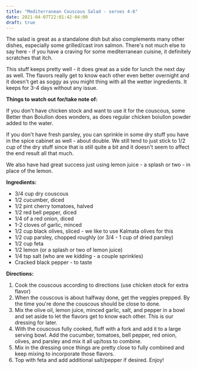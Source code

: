 ```yaml
---
title: "Mediterranean Couscous Salad - serves 4-6"
date: 2021-04-07T22:01:42-04:00
draft: true
---
```


The salad is great as a standalone dish but also complements many other dishes, especially some grilled/cast iron salmon. There's not much else to say here - if you have a craving for some mediterranean cuisine, it definitely scratches that itch.

This stuff keeps pretty well - it does great as a side for lunch the next day as well. The flavors really get to know each other even better overnight and it doesn't get as soggy as you might thing with all the wetter ingredients. It keeps for 3-4 days without any issue.

**Things to watch out for/take note of:**

If you don't have chicken stock and want to use it for the couscous, some Better than Boiullon does wonders, as does regular chicken boiullon powder added to the water. 

If you don't have fresh parsley, you can sprinkle in some dry stuff you have in the spice cabinet as well - about double. We still tend to just stick to 1/2 cup of the dry stuff since that is still quite a bit and it doesn't seem to affect the end result all that much.

We also have had great success just using lemon juice - a splash or two - in place of the lemon.

**Ingredients:**

- 3/4 cup dry couscous
- 1/2 cucumber, diced
- 1/2 pint cherry tomatoes, halved
- 1/2 red bell pepper, diced
- 1/4 of a red onion, diced
- 1-2 cloves of garlic, minced
- 1/2 cup black olives, sliced - we like to use Kalmata olives for this
- 1/2 cup parsley, chopped roughly (or 3/4 - 1 cup of dried parsley)
- 1/2 cup feta
- 1/2 lemon (or a splash or two of lemon juice)
- 1/4 tsp salt (who are we kidding - a couple sprinkles)
- Cracked black pepper - to taste

**Directions:**

1. Cook the couscous according to directions (use chicken stock for extra flavor)
2. When the couscous is about halfway done, get the veggies prepped. By the time you're done the couscous should be close to done.
3. Mix the olive oil, lemon juice, minced garlic, salt, and pepper in a bowl and set aside to let the flavors get to know each other. This is our dressing for later.
4. With the couscous fully cooked, fluff with a fork and add it to a large serving bowl. Add the cucumber, tomatoes, bell pepper, red onion, olives, and parsley and mix it all up/toss to combine.
5. Mix in the dressing once things are pretty close to fully combined and keep mixing to incorporate those flavors.
6. Top with feta and add additional salt/pepper if desired. Enjoy!
